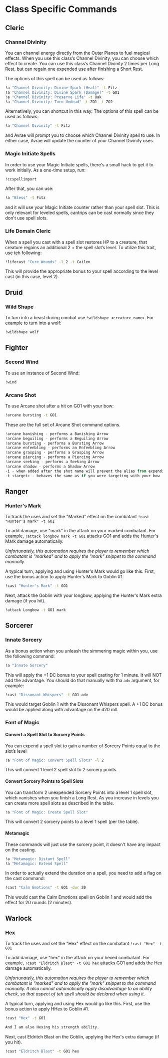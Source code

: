 # Class Specific Commands

## Cleric

### Channel Divinity
You can channel energy directly from the Outer Planes to fuel magical effects. When you use this class’s Channel Divinity, you can choose which effect to create. You can use this class’s Channel Divinity 2 times per Long Rest, but can regain one expended use after finishing a Short Rest.

The options of this spell can be used as follows:
```sh
!a "Channel Divinity: Divine Spark (Heal)" -t Fitz
!a "Channel Divinity: Divine Spark (Damage)" -t GO1
!a "Channel Divinity: Preserve Life" -t Oak
!a "Channel Divinity: Turn Undead" -t ZO1 -t ZO2
```

Alternatively, you can shortcut in this way:
The options of this spell can be used as follows:
```sh
!a "Channel Divinity" -t Fitz
```

and Avrae will prompt you to choose which Channel Divinity spell to use. In either case, Avrae will update the counter of your Channel Divinity uses.

### Magic Initiate Spells
In order to use your Magic Initiate spells, there's a small hack to get it to work initially. As a one-time setup, run:
```sh
!ccspellimport
```

After that, you can use:
```sh
!a "Bless" -t Fitz
```

and it will use your Magic Initiate counter rather than your spell slot. This is only relevant for leveled spells, cantrips can be cast normally since they don't use spell slots.

### Life Domain Cleric
When a spell you cast with a spell slot restores HP to a creature, that creature regains an additional 2 + the spell slot’s level. To utilize this trait, use teh following:

```sh
!lifecast "Cure Wounds" -l 2 -t Cailen
```

This will provide the appropriate bonus to your spell according to the level cast (in this case, level 2).

## Druid

### Wild Shape
To turn into a beast during combat use  `!wildshape <creature name>`. For example to turn into a wolf:
```sh
!wildshape wolf
```

## Fighter

### Second Wind
To use an instance of Second Wind:
```sh
!wind
```
### Arcane Shot
To use Arcane shot after a hit on GO1 with your bow:
```sh
!arcane bursting -t GO1
```

These are the full set of Arcane Shot command options.
```powershell
!arcane banishing - performs a Banishing Arrow
!arcane beguiling - performs a Beguiling Arrow
!arcane bursting - performs a Bursting Arrow
!arcane enfeebling - performs an Enfeebling Arrow
!arcane grasping - performs a Grasping Arrow
!arcane piercing - performs a Piercing Arrow
!arcane seeking - performs a Seeking Arrow
!arcane shadow - performs a Shadow Arrow
-i - when added after the shot name will prevent the alias from expending a use of your Arcane Shot
-t <target> - behaves the same as if you were targeting with your bow
```

## Ranger
### Hunter's Mark
To track the uses and set the "Marked" effect on the combatant `!cast "Hunter's mark" -t GO1`

To add damage, use "mark" in the attack on your marked combatant. For example, `!attack longbow mark -t GO1` attacks GO1 and adds the Hunter's Mark damage automatically.

*Unfortunately, this automation requires the player to remember which combatant is "marked" and to apply the "mark" snippet to the command manually.*

A typical turn, applying and using Hunter's Mark would go like this. First, use the bonus action to apply Hunter's Mark to Goblin #1.

```sh
!cast "Hunter's Mark" -t GO1
```

Next, attack the Goblin with your longbow, applying the Hunter's Mark extra damage (if you hit).
```sh
!attack Longbow -t GO1 mark
```

## Sorcerer
### Innate Sorcery
As a bonus action when you unleash the simmering magic within you, use the following command:
```sh
!a "Innate Sorcery"
```
This will apply the +1 DC bonus to your spell casting for 1 minute. It will NOT add the advantage. You should do that manually with tha `adv` argument, for example:
```sh
!cast "Dissonant Whispers" -t GO1 adv
```

This would target Goblin 1 with the Dissonant Whispers spell. A +1 DC bonus would be applied along with advantage on the d20 roll.

### Font of Magic
#### Convert a Spell Slot to Sorcery Points
You can expend a spell slot to gain a number of Sorcery Points equal to the slot’s level
```sh
!a "Font of Magic: Convert Spell Slots" -l 2
```
This will convert 1 level 2 spell slot to 2 sorcery points.

#### Convert Sorcery Points to Spell Slots
You can transform 2 unexpended Sorcery Points into a level 1 spell slot, which vanishes when you finish a Long Rest. As you increase in levels you can create more spell slots as described in the table.
```sh
!a "Font of Magic: Create Spell Slot"
```
This will convert 2 sorcery points to a level 1 spell (per the table).

#### Metamagic
These commands will just use the sorcery point, it doesn't have any impact on the casting.
```sh
!a "Metamagic: Distant Spell"
!a "Metamagic: Extend Spell"
```

In order to actually extend the duration on a spell, you need to add a flag on the cast command:
```sh
!cast "Calm Emotions" -t GO1 -dur 20
```
This would cast the Calm Emotions spell on Goblin 1 and would add the effect for 20 rounds (2 minutes).

## Warlock
### Hex
To track the uses and set the "Hex" effect on the combatant `!cast "Hex" -t GO1`

To add damage, use "hex" in the attack on your hexed combatant. For example, `!cast "Eldritch Blast" -t GO1 hex` attacks GO1 and adds the Hex damage automatically.

*Unfortunately, this automation requires the player to remember which combatant is "marked" and to apply the "mark" snippet to the command manually. It also cannot automatically apply disadvantage to an ability check, so that aspect of teh spell should be declared when using it.*

A typical turn, applying and using Hex would go like this. First, use the bonus action to apply HHex to Goblin #1.

```sh
!cast "Hex" -t GO1

And I am also Hexing his strength ability.
```

Next, cast Eldritch Blast on the Goblin, applying the Hex's extra damage (if you hit).
```sh
!cast "Eldritch Blast" -t GO1 hex
```